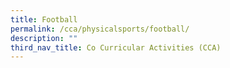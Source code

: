 ```yaml
---
title: Football
permalink: /cca/physicalsports/football/
description: ""
third_nav_title: Co Curricular Activities (CCA)
---
```


